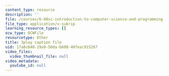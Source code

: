 ```yaml
---
content_type: resource
description: ''
file: /courses/6-00sc-introduction-to-computer-science-and-programming-spring-2011/17a8c64029a950dab60840feac915267_rM3shFQyieU.vtt
file_type: application/x-subrip
learning_resource_types: []
ocw_type: OCWFile
resourcetype: Other
title: 3play caption file
uid: 17a8c640-29a9-50da-b608-40feac915267
video_files:
  video_thumbnail_file: null
video_metadata:
  youtube_id: null
---
```

